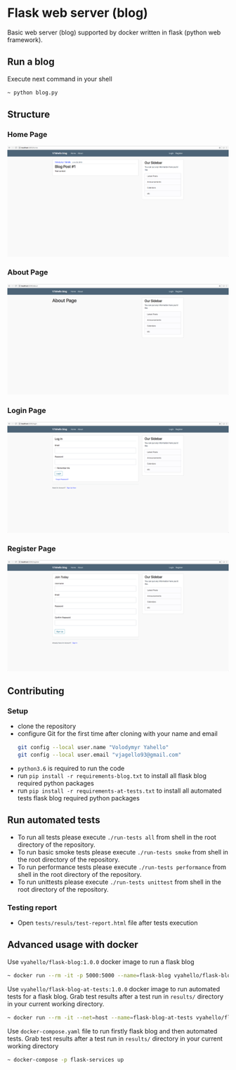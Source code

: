 # Flask web server (blog)
Basic web server (blog) supported by docker written in flask (python web framework).

## Run a blog
Execute next command in your shell
```bash
~ python blog.py
```

## Structure
### Home Page
![Screenshot](server/images/home.png)
### About Page
![Screenshot](server/images/about.png)
### Login Page
![Screenshot](server/images/login.png)
### Register Page
![Screenshot](server/images/register.png)

## Contributing

### Setup
- clone the repository
- configure Git for the first time after cloning with your name and email
  ```bash
  git config --local user.name "Volodymyr Yahello"
  git config --local user.email "vjagello93@gmail.com"
  ```
- `python3.6` is required to run the code
- run `pip install -r requirements-blog.txt` to install all flask blog required python packages
- run `pip install -r requirements-at-tests.txt` to install all automated tests flask blog required python packages

## Run automated tests
- To run all tests please execute `./run-tests all` from shell in the root directory of the repository.
- To run basic smoke tests please execute `./run-tests smoke` from shell in the root directory of the repository.
- To run performance tests please execute `./run-tests performance` from shell in the root directory of the repository.
- To run unittests please execute `./run-tests unittest` from shell in the root directory of the repository.
### Testing report
- Open `tests/resuls/test-report.html` file after tests execution

## Advanced usage with docker
Use `vyahello/flask-blog:1.0.0` docker image to run a flask blog
```bash
~ docker run --rm -it -p 5000:5000 --name=flask-blog vyahello/flask-blog:1.0.0
```
Use `vyahello/flask-blog-at-tests:1.0.0` docker image to run automated tests for a flask blog. Grab test results after a test run in `results/` directory in your current working directory.
```bash
~ docker run --rm -it --net=host --name=flask-blog-at-tests vyahello/flask-blog-at-tests:1.0.0
```
Use `docker-compose.yaml` file to run firstly flask blog and then automated tests. Grab test results after a test run in `results/` directory in your current working directory
```bash
~ docker-compose -p flask-services up
```